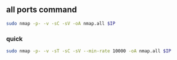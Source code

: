 ## all ports command
```bash
sudo nmap -p- -v -sC -sV -oA nmap.all $IP
```

### quick
```bash
sudo nmap -p- -v -sT -sC -sV --min-rate 10000 -oA nmap.all $IP
```

